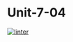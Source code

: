 # Unit-7-04
 [![linter](https://github.com/Tanush-gautam/Unit-7-04/workflows/linter/badge.svg)](https://github.com/marketplace/actions/super-linter)       
